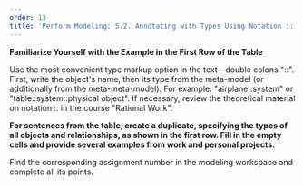 ```yaml
---
order: 13
title: 'Perform Modeling: 5.2. Annotating with Types Using Notation ::'
---
```


**Familiarize Yourself with the Example in the First Row of the Table**

Use the most convenient type markup option in the text—double colons "::". First, write the object's name, then its type from the meta-model (or additionally from the meta-meta-model). For example: "airplane::system" or "table::system::physical object". If necessary, review the theoretical material on notation :: in the course "Rational Work".

**For sentences from the table, create a duplicate, specifying the types of all objects and relationships, as shown in the first row. Fill in the empty cells and provide several examples from work and personal projects.**

Find the corresponding assignment number in the modeling workspace and complete all its points.